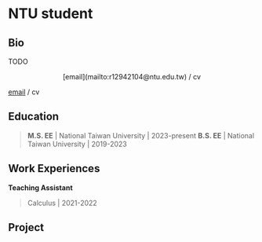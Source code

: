 # NTU student

## Bio

TODO

<p align="center">
  [email](mailto:r12942104@ntu.edu.tw) / cv
  
  <a href="mailto:r12942104@ntu.edu.tw">email</a> / cv

</p>

## Education
> **M.S. EE** | National Taiwan University | 2023-present
> **B.S. EE** | National Taiwan University | 2019-2023 

## Work Experiences
**Teaching Assistant**
> Calculus | 2021-2022

## Project

<script type="text/javascript" id="clustrmaps" src="//clustrmaps.com/map_v2.js?d=TSKbybISAZ_ZMu0YH4nTwKyTbiTKjnHTQNZ9fyPyE94&cl=ffffff&w=a"></script>
